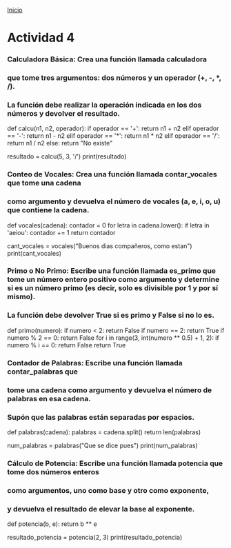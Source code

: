 <!-- No borrar o modificar -->
[Inicio](./index.md)

# Actividad 4
### Calculadora Básica: Crea una función llamada calculadora
### que tome tres argumentos: dos números y un operador (+, -, *, /).
### La función debe realizar la operación indicada en los dos números y devolver el resultado.

def calcu(n1, n2, operador):
    if operador == '+':
        return n1 + n2
    elif operador == '-':
        return n1 - n2
    elif operador == '*':
        return n1 * n2
    elif operador == '/':
            return n1 / n2
    else:
        return "No existe"

resultado = calcu(5, 3, '/')
print(resultado)

### Conteo de Vocales: Crea una función llamada contar_vocales que tome una cadena 
### como argumento y devuelva el número de vocales (a, e, i, o, u) que contiene la cadena.
 
def vocales(cadena):
    contador = 0
    for letra in cadena.lower():
        if letra in 'aeiou':
            contador += 1
    return contador

cant_vocales = vocales("Buenos dias compañeros, como estan")
print(cant_vocales)  
    
### Primo o No Primo: Escribe una función llamada es_primo que tome un número entero positivo como argumento y determine si es un número primo (es decir, solo es divisible por 1 y por sí mismo). 

### La función debe devolver True si es primo y False si no lo es.

def primo(numero):
    if numero < 2:
        return False
    if numero == 2:
        return True
    if numero % 2 == 0:
        return False
    for i in range(3, int(numero ** 0.5) + 1, 2):
        if numero % i == 0:
            return False
    return True

### Contador de Palabras: Escribe una función llamada contar_palabras que 
### tome una cadena como argumento y devuelva el número de palabras en esa cadena.
### Supón que las palabras están separadas por espacios.

def palabras(cadena):
    palabras = cadena.split()
    return len(palabras)

num_palabras = palabras("Que se dice pues")
print(num_palabras)  

### Cálculo de Potencia: Escribe una función llamada potencia que tome dos números enteros
### como argumentos, uno como base y otro como exponente, 
### y devuelva el resultado de elevar la base al exponente.

def potencia(b, e):
    return b ** e

resultado_potencia = potencia(2, 3)
print(resultado_potencia)


<!-- Su documentación aquí -->






